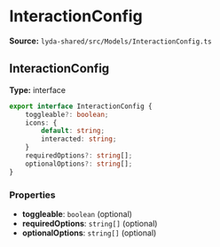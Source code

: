 # InteractionConfig

**Source:** `lyda-shared/src/Models/InteractionConfig.ts`

## InteractionConfig

**Type:** interface

```typescript
export interface InteractionConfig {
    toggleable?: boolean;
    icons: {
        default: string;
        interacted: string;
    }
    requiredOptions?: string[];
    optionalOptions?: string[];
}
```

### Properties

- **toggleable**: `boolean` (optional)
- **requiredOptions**: `string[]` (optional)
- **optionalOptions**: `string[]` (optional)

